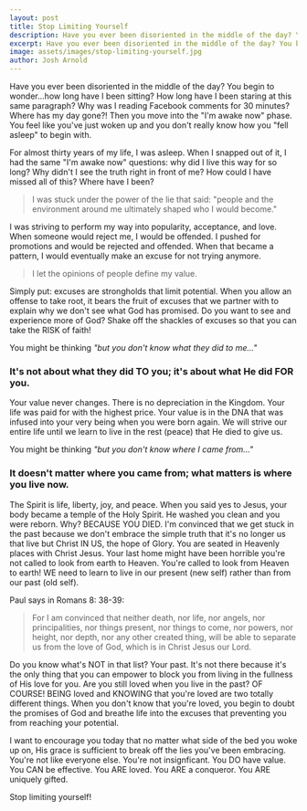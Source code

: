 ```yaml
---
layout: post
title: Stop Limiting Yourself
description: Have you ever been disoriented in the middle of the day? You begin to wonder...how long have I been sitting? How long have I been starting at this same paragraph? Why was I reading Facebook comments for 30 minutes? Where has my day gone?! Then you move into the "I'm awake now" phase. You feel like you've just woken up and you don't really know how you "fell asleep" to begin with. 
excerpt: Have you ever been disoriented in the middle of the day? You begin to wonder...how long you've been sitting?
image: assets/images/stop-limiting-yourself.jpg
author: Josh Arnold
---
```


Have you ever been disoriented in the middle of the day? You begin to wonder...how long have I been sitting? How long have I been staring at this same paragraph? Why was I reading Facebook comments for 30 minutes? Where has my day gone?! Then you move into the "I'm awake now" phase. You feel like you've just woken up and you don't really know how you "fell asleep" to begin with. 

For almost thirty years of my life, I was asleep. When I snapped out of it, I had the same "I'm awake now" questions: why did I live this way for so long? Why didn't I see the truth right in front of me? How could I have missed all of this? Where have I been? 

<blockquote>I was stuck under the power of the lie that said: "people and the environment around me ultimately shaped who I would become."</blockquote>

I was striving to perform my way into popularity, acceptance, and love. When someone would reject me, I would be offended. I pushed for promotions and would be rejected and offended. When that became a pattern, I would eventually make an excuse for not trying anymore. 

<blockquote>I let the opinions of people define my value.</blockquote>

Simply put: excuses are strongholds that limit potential. When you allow an offense to take root, it bears the fruit of excuses that we partner with to explain why we don't see what God has promised. Do you want to see and experience more of God? Shake off the shackles of excuses so that you can take the RISK of faith!

You might be thinking <em>"but you don't know what they did to me..."</em>

<h3>It's not about what they did TO you; it's about what He did FOR you.</h3>

Your value never changes. There is no depreciation in the Kingdom. Your life was paid for with the highest price. Your value is in the DNA that was infused into your very being when you were born again. We will strive our entire life until we learn to live in the rest (peace) that He died to give us.

You might be thinking <em>"but you don't know where I came from..."</em>

<h3>It doesn't matter where you came from; what matters is where you live now.</h3>

The Spirit is life, liberty, joy, and peace. When you said yes to Jesus, your body became a temple of the Holy Spirit. He washed you clean and you were reborn. Why? BECAUSE YOU DIED. I'm convinced that we get stuck in the past because we don't embrace the simple truth that it's no longer us that live but Christ IN US, the hope of Glory. You are seated in Heavenly places with Christ Jesus. Your last home might have been horrible you're not called to look from earth to Heaven. You're called to look from Heaven to earth! WE need to learn to live in our present (new self) rather than from our past (old self).

Paul says in Romans 8: 38-39:

<blockquote>For I am convinced that neither death, nor life, nor angels, nor principalities, nor things present, nor things to come, nor powers, nor height, nor depth, nor any other created thing, will be able to separate us from the love of God, which is in Christ Jesus our Lord.</blockquote>

Do you know what's NOT in that list? Your past. It's not there because it's the only thing that you can empower to block you from living in the fullness of His love for you. Are you still loved when you live in the past? OF COURSE! BEING loved and KNOWING that you're loved are two totally different things. When you don't know that you're loved, you begin to doubt the promises of God and breathe life into the excuses that preventing you from reaching your potential.

I want to encourage you today that no matter what side of the bed you woke up on, His grace is sufficient to break off the lies you've been embracing. You're not like everyone else. You're not insignficant. You DO have value. You CAN be effective. You ARE loved. You ARE a conqueror. You ARE uniquely gifted. 

Stop limiting yourself!